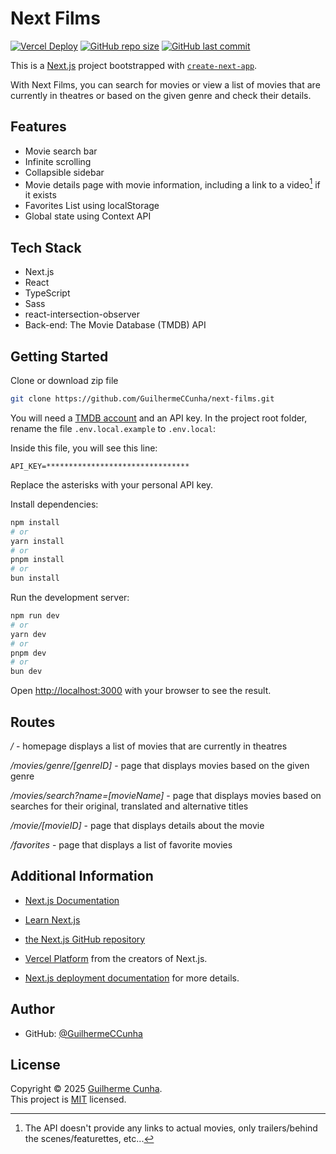 # Next Films
[![Vercel Deploy][vercel-status]][vercel-url]
[![GitHub repo size][github-img]][github-url]
[![GitHub last commit][github-commit]][github-url]

This is a [Next.js](https://nextjs.org) project bootstrapped with [`create-next-app`](https://nextjs.org/docs/app/api-reference/cli/create-next-app).

With Next Films, you can search for movies or view a list of movies that are currently in theatres or based on the given genre and check their details.

## Features

- Movie search bar
- Infinite scrolling
- Collapsible sidebar
- Movie details page with movie information, including a link to a video[^1] if it exists
- Favorites List using localStorage
- Global state using Context API

## Tech Stack

- Next.js
- React
- TypeScript
- Sass
- react-intersection-observer
- Back-end: The Movie Database (TMDB) API

## Getting Started

Clone or download zip file

```bash
git clone https://github.com/GuilhermeCCunha/next-films.git
```

You will need a [TMDB account](https://www.themoviedb.org/signup) and an API key. In the project root folder, rename the file `.env.local.example` to `.env.local`:

Inside this file, you will see this line: 

```dotenv  
API_KEY=********************************
```
Replace the asterisks with your personal API key.

Install dependencies:

```bash
npm install
# or
yarn install
# or
pnpm install
# or
bun install
```

Run the development server:

```bash
npm run dev
# or
yarn dev
# or
pnpm dev
# or
bun dev
```

Open [http://localhost:3000](http://localhost:3000) with your browser to see the result.

## Routes

_/_ - homepage displays a list of movies that are currently in theatres

_/movies/genre/[genreID]_ - page that displays movies based on the given genre

_/movies/search?name=[movieName]_ - page that displays movies based on searches for their original, translated and alternative titles

_/movie/[movieID]_ - page that displays details about the movie

_/favorites_ - page that displays a list of favorite movies

## Additional Information

- [Next.js Documentation](https://nextjs.org/docs)

- [Learn Next.js](https://nextjs.org/learn)

- [the Next.js GitHub repository](https://github.com/vercel/next.js) 

- [Vercel Platform](https://vercel.com/new?utm_medium=default-template&filter=next.js&utm_source=create-next-app&utm_campaign=create-next-app-readme) from the creators of Next.js.

- [Next.js deployment documentation](https://nextjs.org/docs/app/building-your-application/deploying) for more details.

## Author

- GitHub: [@GuilhermeCCunha](https://github.com/GuilhermeCCunha)

## License

Copyright © 2025 [Guilherme Cunha](https://github.com/GuilhermeCCunha).<br />
This project is [MIT](https://github.com/GuilhermeCCunha/next-films/blob/main/LICENSE) licensed.

[^1]: The API doesn't provide any links to actual movies, only trailers/behind the scenes/featurettes, etc...

[vercel-status]: https://deploy-badge.vercel.app/vercel/next-films-eight?style=flat-square
[vercel-url]: https://next-films-eight.vercel.app/
[github-img]: https://img.shields.io/github/repo-size/GuilhermeCCunha/next-films?logo=github&style=flat-square
[github-url]: https://github.com/GuilhermeCCunha/next-films
[github-commit]: https://img.shields.io/github/last-commit/GuilhermeCCunha/next-films?logo=github&style=flat-square